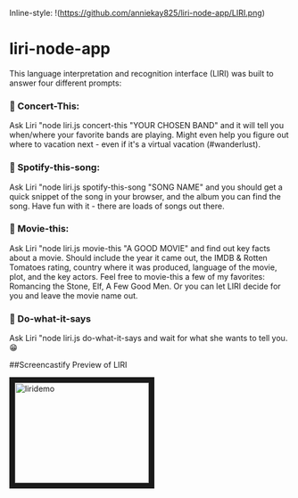 Inline-style: 
!(https://github.com/anniekay825/liri-node-app/LIRI.png)

# liri-node-app

This language interpretation and recognition interface (LIRI) was built to answer four different prompts:

### :musical_note: Concert-This:
Ask Liri "node liri.js concert-this "YOUR CHOSEN BAND" and it will tell you when/where your favorite bands are playing.  Might even help you figure out where to vacation next - even if it's a virtual vacation (#wanderlust).

### :musical_score: Spotify-this-song:
Ask Liri "node liri.js spotify-this-song "SONG NAME" and you should get a quick snippet of the song in your browser, and the album you can find the song.  Have fun with it - there are loads of songs out there.

### :movie_camera: Movie-this:
Ask Liri "node liri.js movie-this "A GOOD MOVIE" and find out key facts about a movie. Should include the year it came out, the IMDB & Rotten Tomatoes rating, country where it was produced, language of the movie, plot, and the key actors.  Feel free to movie-this a few of my favorites:  Romancing the Stone, Elf, A Few Good Men.  Or you can let LIRI decide for you and leave the movie name out.  

### :crystal_ball: Do-what-it-says
Ask Liri "node liri.js do-what-it-says and wait for what she wants to tell you. :grin:


##Screencastify Preview of LIRI

<a href="https://youtu.be/eAl0maVeGNE" 
target="_blank"><img src="https://youtu.be/eAl0maVeGNE" 
alt="liridemo" width="240" height="180" border="10" /></a>
